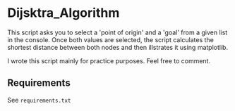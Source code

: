 # Dijsktra_Algorithm
This script asks you to select a 'point of origin' and a 'goal' from a given list in the console. Once both values are selected, the script calculates the shortest distance between both nodes and then illstrates it using matplotlib.

I wrote this script mainly for practice purposes. Feel free to comment.


## Requirements
See ``requirements.txt``
